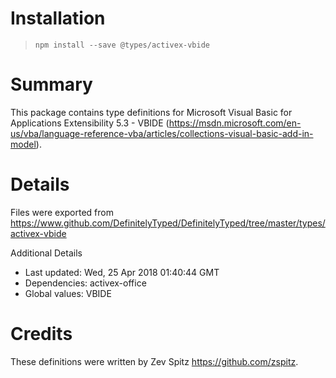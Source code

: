 # Installation
> `npm install --save @types/activex-vbide`

# Summary
This package contains type definitions for Microsoft Visual Basic for Applications Extensibility 5.3 - VBIDE (https://msdn.microsoft.com/en-us/vba/language-reference-vba/articles/collections-visual-basic-add-in-model).

# Details
Files were exported from https://www.github.com/DefinitelyTyped/DefinitelyTyped/tree/master/types/activex-vbide

Additional Details
 * Last updated: Wed, 25 Apr 2018 01:40:44 GMT
 * Dependencies: activex-office
 * Global values: VBIDE

# Credits
These definitions were written by Zev Spitz <https://github.com/zspitz>.

